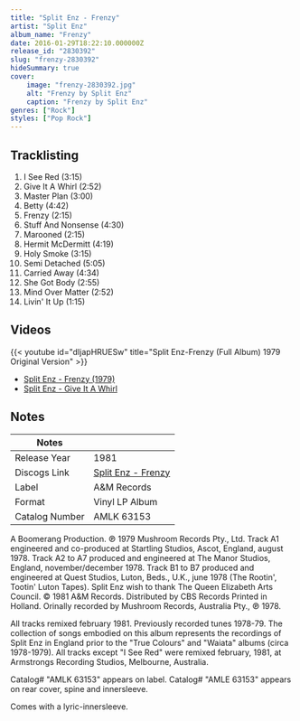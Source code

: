 ```yaml
---
title: "Split Enz - Frenzy"
artist: "Split Enz"
album_name: "Frenzy"
date: 2016-01-29T18:22:10.000000Z
release_id: "2830392"
slug: "frenzy-2830392"
hideSummary: true
cover:
    image: "frenzy-2830392.jpg"
    alt: "Frenzy by Split Enz"
    caption: "Frenzy by Split Enz"
genres: ["Rock"]
styles: ["Pop Rock"]
---
```


## Tracklisting
1. I See Red (3:15)
2. Give It A Whirl (2:52)
3. Master Plan (3:00)
4. Betty (4:42)
5. Frenzy (2:15)
6. Stuff And Nonsense (4:30)
7. Marooned (2:15)
8. Hermit McDermitt (4:19)
9. Holy Smoke (3:15)
10. Semi Detached (5:05)
11. Carried Away (4:34)
12. She Got Body (2:55)
13. Mind Over Matter (2:52)
14. Livin' It Up (1:15)




## Videos
{{< youtube id="dIjapHRUESw" title="Split Enz-Frenzy (Full Album) 1979 Original Version" >}}
- [Split Enz - Frenzy (1979)](https://www.youtube.com/watch?v=caAZuKxUeW0)
- [Split Enz - Give It A Whirl](https://www.youtube.com/watch?v=WDJ3th_qhaI)

## Notes
| Notes          |             |
| ---------------| ----------- |
| Release Year   | 1981 |
| Discogs Link   | [Split Enz - Frenzy](https://www.discogs.com/release/2830392-Split-Enz-Frenzy) |
| Label          | A&M Records |
| Format         | Vinyl LP Album |
| Catalog Number | AMLK 63153 |

A Boomerang Production.
℗ 1979 Mushroom Records Pty., Ltd.
Track A1 engineered and co-produced at Startling Studios, Ascot, England, august 1978.
Track A2 to A7 produced and engineered at The Manor Studios, England, november/december 1978.
Track B1 to B7 produced and engineered at Quest Studios, Luton, Beds., U.K., june 1978 (The Rootin', Tootin' Luton Tapes).
Split Enz wish to thank The Queen Elizabeth Arts Council.
© 1981 A&M Records.
Distributed by CBS Records
Printed in Holland.
Orinally recorded by Mushroom Records, Australia Pty., ℗ 1978. 

All tracks remixed february 1981.
Previously recorded tunes 1978-79.
The collection of songs embodied on this album represents the recordings of Split Enz in England prior to the "True Colours" and "Waiata" albums (circa 1978-1979). All tracks except "I See Red" were remixed february, 1981, at Armstrongs Recording Studios, Melbourne, Australia.

Catalog# "AMLK 63153" appears on label.
Catalog# "AMLE 63153" appears on rear cover, spine and innersleeve.

Comes with a lyric-innersleeve.


